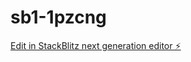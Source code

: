 # sb1-1pzcng

[Edit in StackBlitz next generation editor ⚡️](https://stackblitz.com/~/github.com/SHauny1122/sb1-1pzcng)